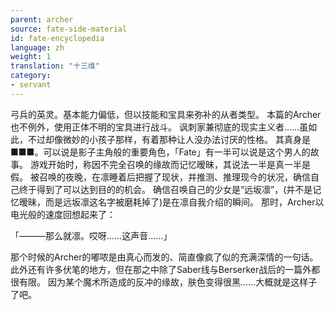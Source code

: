 ```yaml
---
parent: archer
source: fate-side-material
id: fate-encyclopedia
language: zh
weight: 1
translation: "十三维"
category:
- servant
---
```


弓兵的英灵。基本能力偏低，但以技能和宝具来弥补的从者类型。
本篇的Archer也不例外，使用正体不明的宝具进行战斗。
讽刺家兼彻底的现实主义者……虽如此，不过却像微妙的小孩子那样，有着那种让人没办法讨厌的性格。
其真身是■■■。可以说是影子主角般的重要角色，「Fate」有一半可以说是这个男人的故事。
游戏开始时，称因不完全召唤的缘故而记忆暧昧，其说法一半是真一半是假。
被召唤的夜晚，在凛睡着后把握了现状，并推测、推理现今的状况，确信自己终于得到了可以达到目的的机会。
确信召唤自己的少女是“远坂凛”，(并不是记忆暧昧，而是远坂凛这名字被磨耗掉了)是在凛自我介绍的瞬间。
那时，Archer以电光般的速度回想起来了：

「———那么就凛。哎呀……这声音……」

那个时候的Archer的嘟哝是由真心而发的、简直像疯了似的充满深情的一句话。
此外还有许多伏笔的地方，但在那之中除了Saber线与Berserker战后的一篇外都很有限。
因为某个魔术所造成的反冲的缘故，肤色变得很黑……大概就是这样子了吧。
